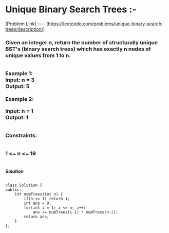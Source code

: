 # Unique Binary Search Trees :-

[Problem Link] :--- (https://leetcode.com/problems/unique-binary-search-trees/description/)

<h3>
Given an integer n, return the number of structurally unique BST's (binary search trees) which has exactly n nodes of unique values from 1 to n.<br><br>

Example 1:<br>
Input: n = 3<br>
Output: 5<br><br>
Example 2:<br>

Input: n = 1<br>
Output: 1<br><br>
 

Constraints:<br><br>

1 <= n <= 19<br><br>
  
</h3>

***Solution***

```

class Solution {
public:
    int numTrees(int n) {
        if(n <= 1) return 1;
        int ans = 0;
        for(int i = 1; i <= n; i++) 
            ans += numTrees(i-1) * numTrees(n-i);
        return ans;
    }
};

```
